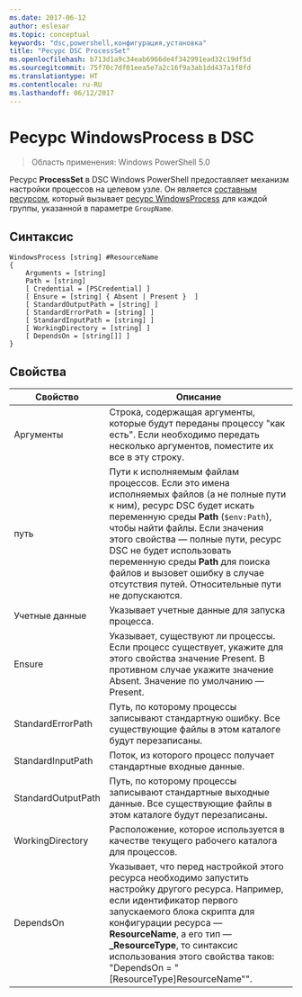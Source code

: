 ```yaml
---
ms.date: 2017-06-12
author: eslesar
ms.topic: conceptual
keywords: "dsc,powershell,конфигурация,установка"
title: "Ресурс DSC ProcessSet"
ms.openlocfilehash: b713d1a9c34eab6966de4f342991ead32c19df5d
ms.sourcegitcommit: 75f70c7df01eea5e7a2c16f9a3ab1dd437a1f8fd
ms.translationtype: HT
ms.contentlocale: ru-RU
ms.lasthandoff: 06/12/2017
---
```

# <a name="dsc-windowsprocess-resource"></a>Ресурс WindowsProcess в DSC

> Область применения: Windows PowerShell 5.0

Ресурс **ProcessSet** в DSC Windows PowerShell предоставляет механизм настройки процессов на целевом узле. Он является [составным ресурсом](authoringResourceComposite.md), который вызывает [ресурс WindowsProcess](windowsProcessResource.md) для каждой группы, указанной в параметре `GroupName`.

## <a name="syntax"></a>Синтаксис

```
WindowsProcess [string] #ResourceName
{
    Arguments = [string]
    Path = [string]
    [ Credential = [PSCredential] ]
    [ Ensure = [string] { Absent | Present }  ]
    [ StandardOutputPath = [string] ]
    [ StandardErrorPath = [string] ]
    [ StandardInputPath = [string] ]   
    [ WorkingDirectory = [string] ]
    [ DependsOn = [string[]] ]
}
```

## <a name="properties"></a>Свойства
|  Свойство  |  Описание   | 
|---|---| 
| Аргументы| Строка, содержащая аргументы, которые будут переданы процессу "как есть". Если необходимо передать несколько аргументов, поместите их все в эту строку.| 
| путь| Пути к исполняемым файлам процессов. Если это имена исполняемых файлов (а не полные пути к ним), ресурс DSC будет искать переменную среды **Path** (`$env:Path`), чтобы найти файлы. Если значения этого свойства — полные пути, ресурс DSC не будет использовать переменную среды **Path** для поиска файлов и вызовет ошибку в случае отсутствия путей. Относительные пути не допускаются.| 
| Учетные данные| Указывает учетные данные для запуска процесса.| 
| Ensure| Указывает, существуют ли процессы. Если процесс существует, укажите для этого свойства значение Present. В противном случае укажите значение Absent. Значение по умолчанию — Present.| 
| StandardErrorPath| Путь, по которому процессы записывают стандартную ошибку. Все существующие файлы в этом каталоге будут перезаписаны.| 
| StandardInputPath| Поток, из которого процесс получает стандартные входные данные.| 
| StandardOutputPath| Путь, по которому процессы записывают стандартные выходные данные. Все существующие файлы в этом каталоге будут перезаписаны.| 
| WorkingDirectory| Расположение, которое используется в качестве текущего рабочего каталога для процессов.| 
| DependsOn | Указывает, что перед настройкой этого ресурса необходимо запустить настройку другого ресурса. Например, если идентификатор первого запускаемого блока скрипта для конфигурации ресурса — **ResourceName**, а его тип — **_ResourceType**, то синтаксис использования этого свойства таков: "DependsOn = "[ResourceType]ResourceName"".| 


